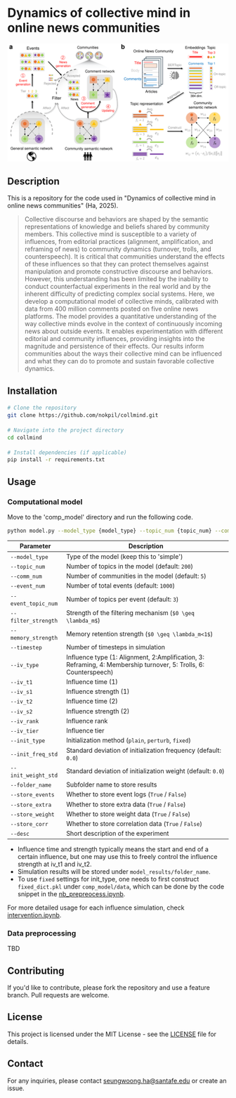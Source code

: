 # Dynamics of collective mind in online news communities

![Project Image](Fig1.png)

## Description
This is a repository for the code used in "Dynamics of collective mind in online news communities" (Ha, 2025).
> Collective discourse and behaviors are shaped by the semantic representations of knowledge and beliefs shared by community members. This collective mind is susceptible to a variety of influences, from editorial practices (alignment, amplification, and reframing of news) to community dynamics (turnover, trolls, and counterspeech). It is critical that communities understand the effects of these influences so that they can protect themselves against manipulation and promote constructive discourse and behaviors. However, this understanding has been limited by the inability to conduct counterfactual experiments in the real world and by the inherent difficulty of predicting complex social systems. Here, we develop a computational model of collective minds, calibrated with data from 400 million comments posted on five online news platforms. The model provides a quantitative understanding of the way collective minds evolve in the context of continuously incoming news about outside events. It enables experimentation with different editorial and community influences, providing insights into the magnitude and persistence of their effects. Our results inform communities about the ways their collective mind can be influenced and what they can do to promote and sustain favorable collective dynamics.

## Installation
```sh
# Clone the repository
git clone https://github.com/nokpil/collmind.git

# Navigate into the project directory
cd collmind

# Install dependencies (if applicable)
pip install -r requirements.txt
```

## Usage
### Computational model
Move to the 'comp_model' directory and run the following code.
```sh
python model.py --model_type {model_type} --topic_num {topic_num} --comm_num {comm_num} --event_num 1000 --event_topic_num 3 --filter_strength {filter_strength} --memory_strength {memory_strength} --timestep {timestep} --iv_rank {iv_rank} --init_type {init_type} --init_freq_std {init_freq_std} --folder {folder} --store_events {store_events} --store_extra {store_extra} --store_weight {store_weight} --store_corr {store_corr} --store_tmp {store_tmp} --desc {desc}
```
| Parameter            | Description                                      |
|----------------------|--------------------------------------------------|
| `--model_type`       | Type of the model (keep this to 'simple')         |
| `--topic_num`        | Number of topics in the model (default: `200`)                   |
| `--comm_num`         | Number of communities in the model (default: `5`)             |
| `--event_num`        | Number of total events (default: `1000`)        |
| `--event_topic_num`  | Number of topics per event (default: `3`)       |
| `--filter_strength`  | Strength of the filtering mechanism (`$0 \geq \lambda_m$`)             |
| `--memory_strength`  | Memory retention strength  (`$0 \geq \lambda_m<1$`)                     |
| `--timestep`         | Number of timesteps in simulation               |
| `--iv_type`          | Influence type (1: Alignment, 2:Amplification, 3: Reframing, 4: Membership turnover, 5: Trolls, 6: Counterspeech)|
| `--iv_t1`          | Influence time (1)                         |
| `--iv_s1`          | Influence strength (1)                          |
| `--iv_t2`          | Influence time (2)                          |
| `--iv_s2`          | Influence strength (2)                          |
| `--iv_rank`          | Influence rank                        |
| `--iv_tier`          | Influence tier                         |
| `--init_type`        | Initialization method (`plain`, `perturb`, `fixed`)                           |
| `--init_freq_std`    | Standard deviation of initialization frequency (default: `0.0`) |
| `--init_weight_std`        |Standard deviation of initialization weight (default: `0.0`)  |
| `--folder_name`           | Subfolder name to store results                     |
| `--store_events`     | Whether to store event logs (`True` / `False`)  |
| `--store_extra`      | Whether to store extra data (`True` / `False`)  |
| `--store_weight`     | Whether to store weight data (`True` / `False`) |
| `--store_corr`       | Whether to store correlation data (`True` / `False`) |
| `--desc`             | Short description of the experiment             |

* Influence time and strength typically means the start and end of a certain influence, but one may use this to freely control the influence strength at iv_t1 and iv_t2.
* Simulation results will be stored under `model_results/folder_name`.
* To use `fixed` settings for init_type, one needs to first construct `fixed_dict.pkl` under `comp_model/data`, which can be done by the code snippet in the [nb_prepreocess.ipynb](nb_preprocess.ipynb).

For more detailed usage for each influence simulation, check [intervention.ipynb](comp_model/intervention.ipynb).

### Data preprocessing
TBD

## Contributing
If you'd like to contribute, please fork the repository and use a feature branch. Pull requests are welcome.

## License
This project is licensed under the MIT License - see the [LICENSE](LICENSE.txt) file for details.

## Contact
For any inquiries, please contact seungwoong.ha@santafe.edu or create an issue.
